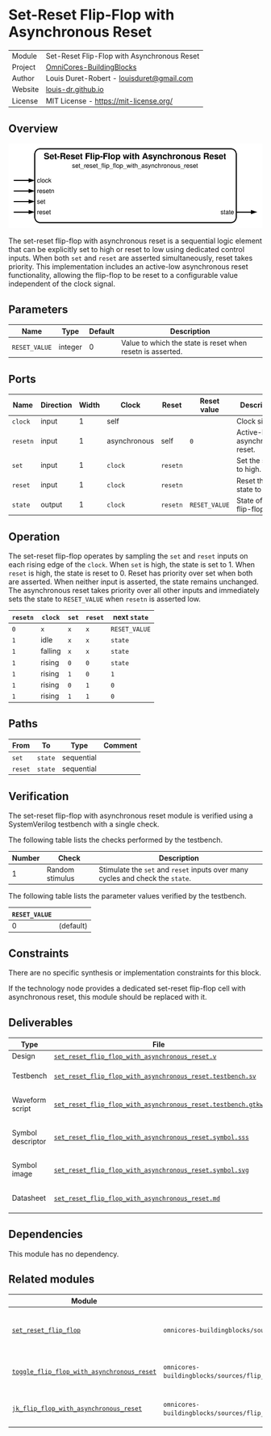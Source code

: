 # Set-Reset Flip-Flop with Asynchronous Reset

|         |                                                                                  |
| ------- | -------------------------------------------------------------------------------- |
| Module  | Set-Reset Flip-Flop with Asynchronous Reset                                      |
| Project | [OmniCores-BuildingBlocks](https://github.com/Louis-DR/OmniCores-BuildingBlocks) |
| Author  | Louis Duret-Robert - [louisduret@gmail.com](mailto:louisduret@gmail.com)         |
| Website | [louis-dr.github.io](https://louis-dr.github.io)                                 |
| License | MIT License - https://mit-license.org/                                           |

## Overview

![set_reset_flip_flop_with_asynchronous_reset](set_reset_flip_flop_with_asynchronous_reset.symbol.svg)

The set-reset flip-flop with asynchronous reset is a sequential logic element that can be explicitly set to high or reset to low using dedicated control inputs. When both `set` and `reset` are asserted simultaneously, reset takes priority. This implementation includes an active-low asynchronous reset functionality, allowing the flip-flop to be reset to a configurable value independent of the clock signal.

## Parameters

| Name          | Type    | Default | Description                                                |
| ------------- | ------- | ------- | ---------------------------------------------------------- |
| `RESET_VALUE` | integer | 0       | Value to which the state is reset when resetn is asserted. |

## Ports

| Name     | Direction | Width | Clock        | Reset    | Reset value   | Description                    |
| -------- | --------- | ----- | ------------ | -------- | ------------- | ------------------------------ |
| `clock`  | input     | 1     | self         |          |               | Clock signal.                  |
| `resetn` | input     | 1     | asynchronous | self     | `0`           | Active-low asynchronous reset. |
| `set`    | input     | 1     | `clock`      | `resetn` |               | Set the state to high.         |
| `reset`  | input     | 1     | `clock`      | `resetn` |               | Reset the state to low.        |
| `state`  | output    | 1     | `clock`      | `resetn` | `RESET_VALUE` | State of the flip-flop.        |

## Operation

The set-reset flip-flop operates by sampling the `set` and `reset` inputs on each rising edge of the `clock`. When `set` is high, the state is set to 1. When `reset` is high, the state is reset to 0. Reset has priority over set when both are asserted. When neither input is asserted, the state remains unchanged. The asynchronous reset takes priority over all other inputs and immediately sets the state to `RESET_VALUE` when `resetn` is asserted low.

| `resetn` | `clock` | `set` | `reset` | next `state`  |
| -------- | ------- | ----- | ------- | ------------- |
| `0`      | `x`     | `x`   | `x`     | `RESET_VALUE` |
| `1`      | idle    | `x`   | `x`     | `state`       |
| `1`      | falling | `x`   | `x`     | `state`       |
| `1`      | rising  | `0`   | `0`     | `state`       |
| `1`      | rising  | `1`   | `0`     | `1`           |
| `1`      | rising  | `0`   | `1`     | `0`           |
| `1`      | rising  | `1`   | `1`     | `0`           |

## Paths

| From    | To      | Type       | Comment |
| ------- | ------- | ---------- | ------- |
| `set`   | `state` | sequential |         |
| `reset` | `state` | sequential |         |

## Verification

The set-reset flip-flop with asynchronous reset module is verified using a SystemVerilog testbench with a single check.

The following table lists the checks performed by the testbench.

| Number | Check           | Description                                                                    |
| ------ | --------------- | ------------------------------------------------------------------------------ |
| 1      | Random stimulus | Stimulate the `set` and `reset` inputs over many cycles and check the `state`. |

The following table lists the parameter values verified by the testbench.

| `RESET_VALUE` |           |
| ------------- | --------- |
| 0             | (default) |

## Constraints

There are no specific synthesis or implementation constraints for this block.

If the technology node provides a dedicated set-reset flip-flop cell with asynchronous reset, this module should be replaced with it.

## Deliverables

| Type              | File                                                                                                                       | Description                                         |
| ----------------- | -------------------------------------------------------------------------------------------------------------------------- | --------------------------------------------------- |
| Design            | [`set_reset_flip_flop_with_asynchronous_reset.v`](set_reset_flip_flop_with_asynchronous_reset.v)                           | Verilog design.                                     |
| Testbench         | [`set_reset_flip_flop_with_asynchronous_reset.testbench.sv`](set_reset_flip_flop_with_asynchronous_reset.testbench.sv)     | SystemVerilog verification testbench.               |
| Waveform script   | [`set_reset_flip_flop_with_asynchronous_reset.testbench.gtkw`](set_reset_flip_flop_with_asynchronous_reset.testbench.gtkw) | Script to load the waveforms in GTKWave.            |
| Symbol descriptor | [`set_reset_flip_flop_with_asynchronous_reset.symbol.sss`](set_reset_flip_flop_with_asynchronous_reset.symbol.sss)         | Symbol descriptor for SiliconSuite-SymbolGenerator. |
| Symbol image      | [`set_reset_flip_flop_with_asynchronous_reset.symbol.svg`](set_reset_flip_flop_with_asynchronous_reset.symbol.svg)         | Generated vector image of the symbol.               |
| Datasheet         | [`set_reset_flip_flop_with_asynchronous_reset.md`](set_reset_flip_flop_with_asynchronous_reset.md)                         | Markdown documentation datasheet.                   |

## Dependencies

This module has no dependency.

## Related modules

| Module                                                                                                                                | Path                                                                                  | Comment                                               |
| ------------------------------------------------------------------------------------------------------------------------------------- | ------------------------------------------------------------------------------------- | ----------------------------------------------------- |
| [`set_reset_flip_flop`](../set_reset_flip_flop/set_reset_flip_flop.md)                                                                | `omnicores-buildingblocks/sources/flip_flop/set_reset_flip_flop`                      | Basic set-reset flip-flop without asynchronous reset. |
| [`toggle_flip_flop_with_asynchronous_reset`](../toggle_flip_flop_with_asynchronous_reset/toggle_flip_flop_with_asynchronous_reset.md) | `omnicores-buildingblocks/sources/flip_flop/toggle_flip_flop_with_asynchronous_reset` | Toggle flip-flop with asynchronous reset.             |
| [`jk_flip_flop_with_asynchronous_reset`](../jk_flip_flop_with_asynchronous_reset/jk_flip_flop_with_asynchronous_reset.md)             | `omnicores-buildingblocks/sources/flip_flop/jk_flip_flop_with_asynchronous_reset`     | JK flip-flop with asynchronous reset.                 |
```